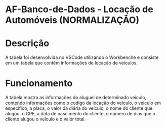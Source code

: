 # AF-Banco-de-Dados - Locação de Automóveis (NORMALIZAÇÃO)
# Descrição
A tabela foi desenvolvida no VSCode utilizando o Workbenche e consiste em um tabela que contém informações de locação de veículos.
# Funcionamento
A tabela mostra as informações do aluguel de determinado veículo, contendo informações como o codigo da locação do veículo, o veículo em especifico, a placa, o valor da diária do veículo, o nome do cliente que alugou, o CPF, a data de nascimento do cliente, o número de dias que o cliente alugou o veículo e o valor total.

